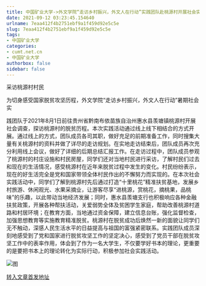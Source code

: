 ```yaml
---
title: 中国矿业大学->外文学院“走访乡村振兴，外文人在行动”实践团队赴桃源村开展社会实践活动 | cumt.net.cn
date: 2021-09-12 03:23:45.154640
urlname: 7eaa412f4b2751ebf9a1f459d92e5c5e
slug: 7eaa412f4b2751ebf9a1f459d92e5c5e
tags: 
- 中国矿业大学
categories:
- cumt.net.cn
- 中国矿业大学
authorbox: false
sidebar: false
---
```

采访桃源村村民

<!--[if gte mso 9]><![endif]--><!--[if gte mso 9]>MicrosoftInternetExplorer402DocumentNotSpecified7.8 磅Normal0<![endif]--><!--[if gte mso 9]><![endif]-->为切身感受国家脱贫攻坚历程，外文学院“走访乡村振兴，外文人在行动”暑期社会实
<!--more-->
践团队于2021年8月1日前往贵州省黔南布依苗族自治州惠水县羡塘镇桃源村开展社会调查，探访桃源村的脱贫历程。本次实践活动通过线上线下相结合的方式开展。通过线上的方式，团队成员各司其职，做好充足的前期准备工作，同时搜集大量有关桃源村的资料并做了详尽的走访规划。在实地走访结束后，团队成员再次充分利用线上会议，做好了详细的后期总结汇报工作。在走访过程中，团队成员参观了桃源村的村庄设施和村民房屋，同学们还对当地村民进行采访，了解村民们过去和现在的生活情况，感受桃源村在近年来脱贫过程中发生的变化。村民纷纷表示，现在的好生活完全是党和国家带领全体村民作出的不懈努力而实现的。在本次社会实践活动中，同学们了解到桃源村先后通过打造“十里桃花”精准扶贫基地，发展乡村旅游、休闲观光、水果采摘业，让游客尽享“进桃源，赏桃花，摘桃果，品桃味”的乐趣，以此带动当地经济发展；同时，惠水县羡塘支行也积极响应各种金融扶贫政策，开展各种帮扶活动，关爱弱势全体及贫困学生家庭，帮助改善桃源村道路和村居环境；在教育方面，当地通过资金保障，建立信息台账，强化监督检查，加强思想教育等实施教育精准脱贫。桃源村在脱贫成功后焕然一新的面貌让同学们无不触动，深感人民生活水平的日益提高与祖国的富强紧密联系。实践团队成员深刻地感受到了党和国家进行脱贫攻坚工作的坚定决心，感受到了党员干部在脱贫攻坚工作中的表率作用，体会到了作为一名大学生，不仅要学好书本的理论，更重要的是要把书本上的理论转化为实际行动，积极参加社会实践活动。

![图](http://xwzx.cumt.edu.cn/_upload/article/images/61/78/9b3ec5784f439cb5b59ccf3056a4/48fac085-646a-4788-810e-1caaa34c7cae.jpg)

[转入文章首发地址](http://xwzx.cumt.edu.cn/3f/4c/c523a606028/page.htm)